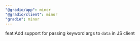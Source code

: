 ```yaml
---
"@gradio/app": minor
"@gradio/client": minor
"gradio": minor
---
```


feat:Add support for passing keyword args to `data` in JS client
